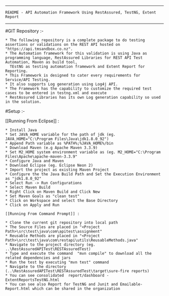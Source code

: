 ***************************************************************************************
	README - API Automation Framework Using RestAssured, TestNG, Extent Report
***************************************************************************************
  
  #GIT Repository :- 

	* The following repository is a complete package to do testing assertions or validations on the REST API hosted on "https://api.tmsandbox.co.nz".
	* The Automation framework for this validation is using Java as programming language, RestAssured Libraries for REST API Test Automation, Maven as build tool,
	  TEstNG as testing automation framework and Extent Report for Reporting.
	* This Framework is designed to cater every requirements for Service/API Testing.
	* It also supports Log generation using Log4j API.
	* The Framework has the capability to customize the required test cases to be entered in testng.xml and execute
	* RestAssured Libraries has its own Log generation capability so used in the solution.
	
	
  #Setup :- 
  
  [[Running From Eclipse]] :
	
	* Install Java
	* Set JAVA_HOME variable for the path of jdk (eg. JAVA_HOME="C:\Program Files\Java\jdk1.8.0_92")
	* Append Path variable as %PATH%;%JAVA_HOME%/bin
	* Download Maven (e.g Apache Maven 3.3.9)
	* Set M2_HOME system environment variable as (eg. M2_HOME="C:\Program Files\Apache\apache-maven-3.3.9"
	* Configure Java and Maven
	* Download Eclipse (eg. Eclipse Neon 2)
	* Import the project as existing Maven Project
	* Configure the the Java Build Path and Set the Execution Environment as "jdk1.8.0_92"
	* Select Run -> Run Configurations
	* Select Maven Build
	* Right Click on Maven Build and Click New
	* Set Maven Goals as "clean test"
	* Click on Workspace and select the Base Directory
	* Click on Apply and Run
	
	[[Running From Command Prompt]] :
	
	* Clone the current git repository into local path
	* The Source Files are placed in "<Project Path>\src\test\java\com\apitest\assignment"
	* Reusable Methods are placed in "<Project Path>\src\test\java\com\restapi\utils\ReusableMethods.java"
	* Navigate to the project directory (eg. ..\RestAssuredAPITest\RESTAssuredTest)
	* Type and execute the command  "mvn compile" to download all the related dependencies and jars
	* Run the test by executing "mvn test" command 
	* Navigate to the directory (..\RestAssuredAPITest\RESTAssuredTest\target\sure-fire reports)
	* You can see consolidated  report/dashboard -  ExtentReportsTestNG.html
	* You can see also Report for TestNG and Junit and Emailable-Report.html which can be shared in the organization
